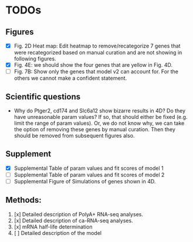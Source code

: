 # TODOs

## Figures
* [x] Fig. 2D Heat map: Edit heatmap to remove/recategorize 7 genes that were recategorized based on manual curation and are not showing in following figures.
* [x] Fig. 4E: we should show the four genes that are yellow in Fig. 4D.
* [ ] Fig. 7B: Show only the genes that model v2 can account for. For the others we cannot make a confident statement.

## Scientific questions
* Why do Ptger2, cd174 and Slc6a12 show bizarre results in 4D? Do they have unreasonable param values? If so, that should either be fixed (e.g. limit the range of param values). Or, we do not know why, we can take the option of removing these genes by manual curation. Then they should be removed from subsequent figures also.

## Supplement
- [x] Supplemental Table of param values and fit scores of model 1 
- [ ] Supplemental Table of param values and fit scores of model 2 
- [ ] Supplemental Figure of Simulations of genes shown in 4D.

## Methods:
1. [x] Detailed description of PolyA+ RNA-seq analyses. 
2. [x] Detailed description of ca-RNA-seq analyses.
3. [x] mRNA half-life determination
4. [ ] Detailed description of the model